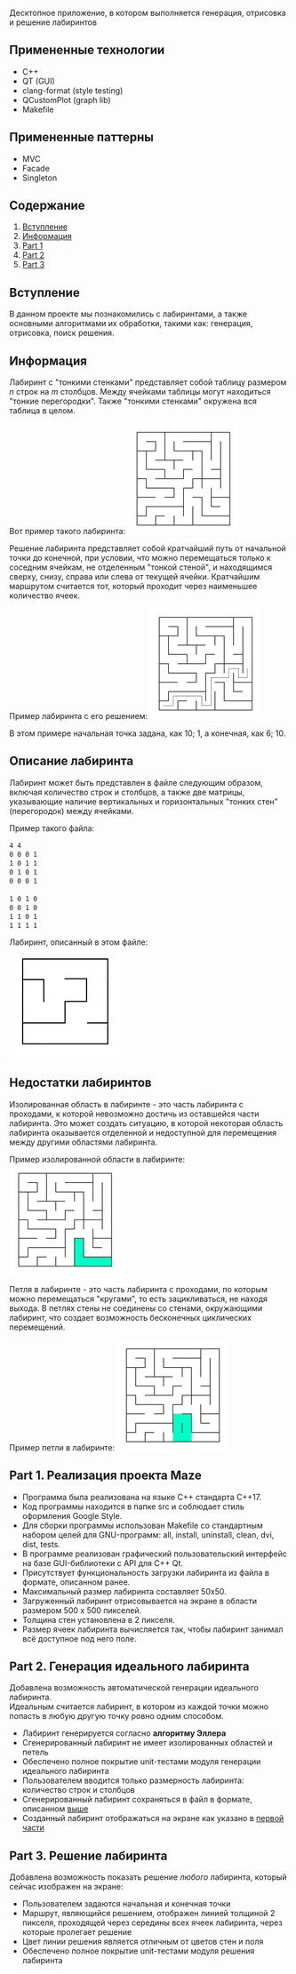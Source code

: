 Десктопное приложение, в котором выполняется генерация, отрисовка и решение лабиринтов

## Примененные технологии
* C++
* QT (GUI)
* clang-format (style testing)
* QCustomPlot (graph lib)
* Makefile

## Примененные паттерны
* MVC
* Facade
* Singleton

## Содержание

1. [Вступление](#Вступление)
2. [Информация](#Информация)
3. [Part 1](#part-1-реализация-проекта-maze)
4. [Part 2](#part-2-генерация-идеального-лабиринта)
5. [Part 3](#part-3-решение-лабиринта)

## Вступление

В данном проекте мы познакомились с лабиринтами, а также основными алгоритмами их обработки,
такими как: генерация, отрисовка, поиск решения.

## Информация

Лабиринт с "тонкими стенками" представляет собой таблицу размером _n_ строк на _m_ столбцов. Между ячейками таблицы
могут
находиться "тонкие перегородки". Также "тонкими стенками" окружена вся таблица в целом.

Вот пример такого лабиринта:
![maze](misc/images/maze.jpg)

Решение лабиринта представляет собой кратчайший путь от начальной точки до конечной, при условии, что можно перемещаться
только к соседним ячейкам, не отделенным "тонкой стеной", и находящимся сверху, снизу, справа или слева от текущей
ячейки. Кратчайшим маршрутом считается тот, который проходит через наименьшее количество ячеек.

Пример лабиринта с его решением:
![solution](misc/images/solution.jpg)

В этом примере начальная точка задана, как 10; 1, а конечная, как 6; 10.

## Описание лабиринта

Лабиринт может быть представлен в файле следующим образом, включая количество строк и столбцов, а также две матрицы,
указывающие наличие вертикальных и горизонтальных "тонких стен" (перегородок) между ячейками.

Пример такого файла:

```
4 4
0 0 0 1
1 0 1 1
0 1 0 1
0 0 0 1

1 0 1 0
0 0 1 0
1 1 0 1
1 1 1 1
```

Лабиринт, описанный в этом файле: \
![maze4](misc/images/maze4.jpg)

## Недостатки лабиринтов

Изолированная область в лабиринте - это часть лабиринта с проходами, к которой невозможно достичь из оставшейся части
лабиринта. Это может создать ситуацию, в которой некоторая область лабиринта оказывается отделенной и недоступной для
перемещения между другими областями лабиринта.

Пример изолированной области в лабиринте:
![isolated](misc/images/isolated.png)

Петля в лабиринте - это часть лабиринта с проходами, по которым можно перемещаться "кругами", то есть зацикливаться, не
находя выхода. В петлях стены не соединены со стенами, окружающими лабиринт, что создает возможность бесконечных
циклических перемещений.

Пример петли в лабиринте:
![loop](misc/images/loop.png)

## Part 1. Реализация проекта Maze

- Программа была реализована на языке C++ стандарта C++17.
- Код программы находится в папке src и соблюдает стиль оформления Google Style.
- Для сборки программы использован Makefile со стандартным набором целей для GNU-программ: all, install, uninstall,
  clean, dvi, dist, tests.
- В программе реализован графический пользовательский интерфейс на базе GUI-библиотеки с API для C++ Qt.
- Присутствует функциональность загрузки лабиринта из файла в формате, описанном ранее.
- Максимальный размер лабиринта составляет 50x50.
- Загруженный лабиринт отрисовывается на экране в области размером 500 x 500 пикселей.
- Толщина стен установлена в 2 пикселя.
- Размер ячеек лабиринта вычисляется так, чтобы лабиринт занимал всё доступное под него поле.

## Part 2. Генерация идеального лабиринта

Добавлена возможность автоматической генерации идеального лабиринта. \
Идеальным считается лабиринт, в котором из каждой точки можно попасть в любую другую точку ровно одним способом.

- Лабиринт генерируется согласно **алгоритму Эллера**
- Сгенерированный лабиринт не имеет изолированных областей и петель
- Обеспечено полное покрытие unit-тестами модуля генерации идеального лабиринта
- Пользователем вводится только размерность лабиринта: количество строк и столбцов
- Сгенерированный лабиринт сохраняться в файл в формате, описанном [выше](#описание-лабиринта)
- Созданный лабиринт отображаться на экране как указано в [первой части](#part-1-реализация-проекта-maze)

## Part 3. Решение лабиринта

Добавлена возможность показать решение _любого_ лабиринта, который сейчас изображен на экране:

- Пользователем задаются начальная и конечная точки
- Маршрут, являющийся решением, отображен линией толщиной 2 пикселя, проходящей через середины всех ячеек лабиринта,
  через которые пролегает решение
- Цвет линии решения является отличным от цветов стен и поля
- Обеспечено полное покрытие unit-тестами модуля решения лабиринта

